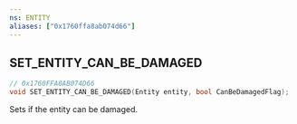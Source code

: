 ```yaml
---
ns: ENTITY
aliases: ["0x1760ffa8ab074d66"]
---
```

## SET_ENTITY_CAN_BE_DAMAGED

```c
// 0x1760FFA8AB074D66
void SET_ENTITY_CAN_BE_DAMAGED(Entity entity, bool CanBeDamagedFlag);
```

Sets if the entity can be damaged.

